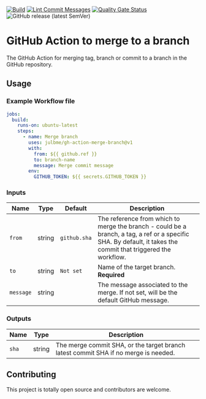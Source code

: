 [![Build](https://github.com/julbme/gh-action-merge-branch/actions/workflows/maven-build.yml/badge.svg)](https://github.com/julbme/gh-action-merge-branch/actions/workflows/maven-build.yml)
[![Lint Commit Messages](https://github.com/julbme/gh-action-merge-branch/actions/workflows/commitlint.yml/badge.svg)](https://github.com/julbme/gh-action-merge-branch/actions/workflows/commitlint.yml)
[![Quality Gate Status](https://sonarcloud.io/api/project_badges/measure?project=julbme_gh-action-merge-branch&metric=alert_status)](https://sonarcloud.io/summary/new_code?id=julbme_gh-action-merge-branch)
![GitHub release (latest SemVer)](https://img.shields.io/github/v/release/julbme/gh-action-merge-branch)
# GitHub Action to merge to a branch

The GitHub Action for merging tag, branch or commit to a branch in the GitHub repository.

## Usage

### Example Workflow file

```yaml
jobs:
  build:
    runs-on: ubuntu-latest
    steps:
      - name: Merge branch
        uses: julbme/gh-action-merge-branch@v1
        with:
          from: ${{ github.ref }}
          to: branch-name
          message: Merge commit message
        env:
          GITHUB_TOKEN: ${{ secrets.GITHUB_TOKEN }}
```

### Inputs

| Name    | Type   | Default      | Description                                                                                                                                                 |
| ------- | ------ | ------------ | ----------------------------------------------------------------------------------------------------------------------------------------------------------- |
| `from`  | string | `github.sha` | The reference from which to merge the branch - could be a branch, a tag, a ref or a specific SHA. By default, it takes the commit that triggered the workflow. |
| `to`  | string | `Not set`    | Name of the target branch. **Required**                                                                                                                            |
| `message` | string | ` `    | The message associated to the merge. If not set, will be the default GitHub message.                                             |

### Outputs

| Name   | Type   | Description                                                                       |
| ------ | ------ | --------------------------------------------------------------------------------- |
| `sha`  | string | The merge commit SHA, or the target branch latest commit SHA if no merge is needed. |

## Contributing

This project is totally open source and contributors are welcome.
